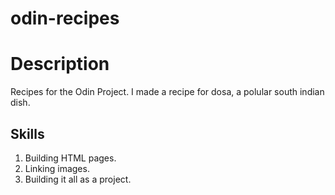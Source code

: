 # odin-recipes

# Description
Recipes for the Odin Project. I made a recipe for dosa, a polular south indian dish.

## Skills
1. Building HTML pages.
2. Linking images.
3. Building it all as a project.